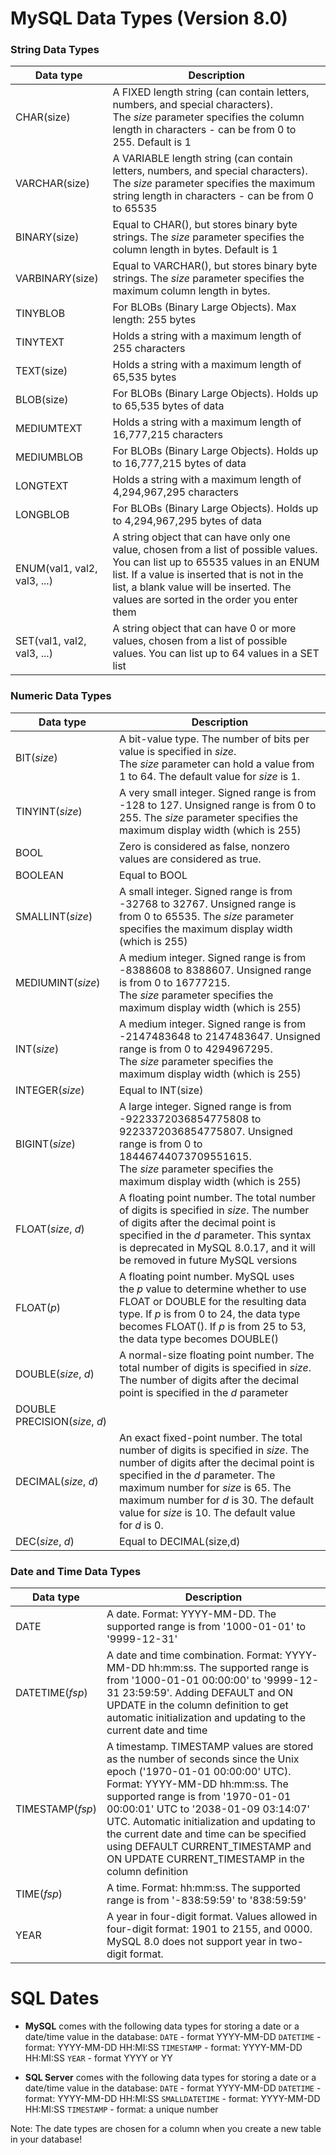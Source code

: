# MySQL Data Types (Version 8.0)

### String Data Types

| Data type                   | Description                                                                                                                                                                                                                                                             |
| --------------------------- | ----------------------------------------------------------------------------------------------------------------------------------------------------------------------------------------------------------------------------------------------------------------------- |
| CHAR(size)                  | A FIXED length string (can contain letters, numbers, and special characters). The _size_ parameter specifies the column length in characters - can be from 0 to 255. Default is 1                                                                                       |
| VARCHAR(size)               | A VARIABLE length string (can contain letters, numbers, and special characters). The _size_ parameter specifies the maximum string length in characters - can be from 0 to 65535                                                                                        |
| BINARY(size)                | Equal to CHAR(), but stores binary byte strings. The _size_ parameter specifies the column length in bytes. Default is 1                                                                                                                                                |
| VARBINARY(size)             | Equal to VARCHAR(), but stores binary byte strings. The _size_ parameter specifies the maximum column length in bytes.                                                                                                                                                  |
| TINYBLOB                    | For BLOBs (Binary Large Objects). Max length: 255 bytes                                                                                                                                                                                                                 |
| TINYTEXT                    | Holds a string with a maximum length of 255 characters                                                                                                                                                                                                                  |
| TEXT(size)                  | Holds a string with a maximum length of 65,535 bytes                                                                                                                                                                                                                    |
| BLOB(size)                  | For BLOBs (Binary Large Objects). Holds up to 65,535 bytes of data                                                                                                                                                                                                      |
| MEDIUMTEXT                  | Holds a string with a maximum length of 16,777,215 characters                                                                                                                                                                                                           |
| MEDIUMBLOB                  | For BLOBs (Binary Large Objects). Holds up to 16,777,215 bytes of data                                                                                                                                                                                                  |
| LONGTEXT                    | Holds a string with a maximum length of 4,294,967,295 characters                                                                                                                                                                                                        |
| LONGBLOB                    | For BLOBs (Binary Large Objects). Holds up to 4,294,967,295 bytes of data                                                                                                                                                                                               |
| ENUM(val1, val2, val3, ...) | A string object that can have only one value, chosen from a list of possible values. You can list up to 65535 values in an ENUM list. If a value is inserted that is not in the list, a blank value will be inserted. The values are sorted in the order you enter them |
| SET(val1, val2, val3, ...)  | A string object that can have 0 or more values, chosen from a list of possible values. You can list up to 64 values in a SET list                                                                                                                                       |

### Numeric Data Types

|Data type|Description|
|---|---|
|BIT(_size_)|A bit-value type. The number of bits per value is specified in _size_. The _size_ parameter can hold a value from 1 to 64. The default value for _size_ is 1.|
|TINYINT(_size_)|A very small integer. Signed range is from -128 to 127. Unsigned range is from 0 to 255. The _size_ parameter specifies the maximum display width (which is 255)|
|BOOL|Zero is considered as false, nonzero values are considered as true.|
|BOOLEAN|Equal to BOOL|
|SMALLINT(_size_)|A small integer. Signed range is from -32768 to 32767. Unsigned range is from 0 to 65535. The _size_ parameter specifies the maximum display width (which is 255)|
|MEDIUMINT(_size_)|A medium integer. Signed range is from -8388608 to 8388607. Unsigned range is from 0 to 16777215. The _size_ parameter specifies the maximum display width (which is 255)|
|INT(_size_)|A medium integer. Signed range is from -2147483648 to 2147483647. Unsigned range is from 0 to 4294967295. The _size_ parameter specifies the maximum display width (which is 255)|
|INTEGER(_size_)|Equal to INT(size)|
|BIGINT(_size_)|A large integer. Signed range is from -9223372036854775808 to 9223372036854775807. Unsigned range is from 0 to 18446744073709551615. The _size_ parameter specifies the maximum display width (which is 255)|
|FLOAT(_size_, _d_)|A floating point number. The total number of digits is specified in _size_. The number of digits after the decimal point is specified in the _d_ parameter. This syntax is deprecated in MySQL 8.0.17, and it will be removed in future MySQL versions|
|FLOAT(_p_)|A floating point number. MySQL uses the _p_ value to determine whether to use FLOAT or DOUBLE for the resulting data type. If _p_ is from 0 to 24, the data type becomes FLOAT(). If _p_ is from 25 to 53, the data type becomes DOUBLE()|
|DOUBLE(_size_, _d_)|A normal-size floating point number. The total number of digits is specified in _size_. The number of digits after the decimal point is specified in the _d_ parameter|
|DOUBLE PRECISION(_size_, _d_)||
|DECIMAL(_size_, _d_)|An exact fixed-point number. The total number of digits is specified in _size_. The number of digits after the decimal point is specified in the _d_ parameter. The maximum number for _size_ is 65. The maximum number for _d_ is 30. The default value for _size_ is 10. The default value for _d_ is 0.|
|DEC(_size_, _d_)|Equal to DECIMAL(size,d)|

### Date and Time Data Types

| Data type        | Description                                                                                                                                                                                                                                                                                                                                                                                                       |
| ---------------- | ----------------------------------------------------------------------------------------------------------------------------------------------------------------------------------------------------------------------------------------------------------------------------------------------------------------------------------------------------------------------------------------------------------------- |
| DATE             | A date. Format: YYYY-MM-DD. The supported range is from '1000-01-01' to '9999-12-31'                                                                                                                                                                                                                                                                                                                              |
| DATETIME(_fsp_)  | A date and time combination. Format: YYYY-MM-DD hh:mm:ss. The supported range is from '1000-01-01 00:00:00' to '9999-12-31 23:59:59'. Adding DEFAULT and ON UPDATE in the column definition to get automatic initialization and updating to the current date and time                                                                                                                                             |
| TIMESTAMP(_fsp_) | A timestamp. TIMESTAMP values are stored as the number of seconds since the Unix epoch ('1970-01-01 00:00:00' UTC). Format: YYYY-MM-DD hh:mm:ss. The supported range is from '1970-01-01 00:00:01' UTC to '2038-01-09 03:14:07' UTC. Automatic initialization and updating to the current date and time can be specified using DEFAULT CURRENT_TIMESTAMP and ON UPDATE CURRENT_TIMESTAMP in the column definition |
| TIME(_fsp_)      | A time. Format: hh:mm:ss. The supported range is from '-838:59:59' to '838:59:59'                                                                                                                                                                                                                                                                                                                                 |
| YEAR             | A year in four-digit format. Values allowed in four-digit format: 1901 to 2155, and 0000.  <br>MySQL 8.0 does not support year in two-digit format.                                                                                                                                                                                                                                                               |
# SQL Dates

 - **MySQL** comes with the following data types for storing a date or a date/time value in the database:
	`DATE` - format YYYY-MM-DD
	`DATETIME` - format: YYYY-MM-DD HH:MI:SS
	`TIMESTAMP` - format: YYYY-MM-DD HH:MI:SS
	`YEAR` - format YYYY or YY

 - **SQL Server** comes with the following data types for storing a date or a date/time value in the database:
	`DATE` - format YYYY-MM-DD
	`DATETIME` - format: YYYY-MM-DD HH:MI:SS
	`SMALLDATETIME` - format: YYYY-MM-DD HH:MI:SS
	`TIMESTAMP` - format: a unique number

Note: The date types are chosen for a column when you create a new table in your database!